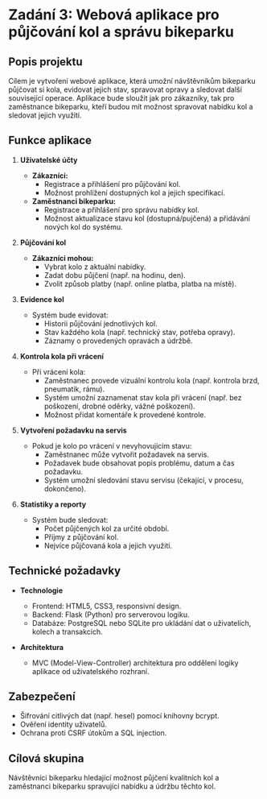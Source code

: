 
# Zadání 3: Webová aplikace pro půjčování kol a správu bikeparku

## Popis projektu
Cílem je vytvoření webové aplikace, která umožní návštěvníkům bikeparku půjčovat si kola, evidovat jejich stav, spravovat opravy a sledovat další související operace. 
Aplikace bude sloužit jak pro zákazníky, tak pro zaměstnance bikeparku, kteří budou mít možnost spravovat nabídku kol a sledovat jejich využití.

## Funkce aplikace

1. **Uživatelské účty**
   - **Zákazníci:**
     - Registrace a přihlášení pro půjčování kol.
     - Možnost prohlížení dostupných kol a jejich specifikací.
   - **Zaměstnanci bikeparku:**
     - Registrace a přihlášení pro správu nabídky kol.
     - Možnost aktualizace stavu kol (dostupná/pujčená) a přidávání nových kol do systému.

2. **Půjčování kol**
   - **Zákazníci mohou:**
     - Vybrat kolo z aktuální nabídky.
     - Zadat dobu půjčení (např. na hodinu, den).
     - Zvolit způsob platby (např. online platba, platba na místě).

3. **Evidence kol**
   - Systém bude evidovat:
     - Historii půjčování jednotlivých kol.
     - Stav každého kola (např. technický stav, potřeba opravy).
     - Záznamy o provedených opravách a údržbě.

4. **Kontrola kola při vrácení**
   - Při vrácení kola:
     - Zaměstnanec provede vizuální kontrolu kola (např. kontrola brzd, pneumatik, rámu).
     - Systém umožní zaznamenat stav kola při vrácení (např. bez poškození, drobné oděrky, vážné poškození).
     - Možnost přidat komentáře k provedené kontrole.

5. **Vytvoření požadavku na servis**
   - Pokud je kolo po vrácení v nevyhovujícím stavu:
     - Zaměstnanec může vytvořit požadavek na servis.
     - Požadavek bude obsahovat popis problému, datum a čas požadavku.
     - Systém umožní sledování stavu servisu (čekající, v procesu, dokončeno).

6. **Statistiky a reporty**
   - Systém bude sledovat:
     - Počet půjčených kol za určité období.
     - Příjmy z půjčování kol.
     - Nejvíce půjčovaná kola a jejich využití.

## Technické požadavky

- **Technologie**
  - Frontend: HTML5, CSS3, responsivní design.
  - Backend: Flask (Python) pro serverovou logiku.
  - Databáze: PostgreSQL nebo SQLite pro ukládání dat o uživatelích, kolech a transakcích.

- **Architektura**
  - MVC (Model-View-Controller) architektura pro oddělení logiky aplikace od uživatelského rozhraní.

## Zabezpečení

- Šifrování citlivých dat (např. hesel) pomocí knihovny bcrypt.
- Ověření identity uživatelů.
- Ochrana proti CSRF útokům a SQL injection.

## Cílová skupina
Návštěvníci bikeparku hledající možnost půjčení kvalitních kol a zaměstnanci bikeparku spravující nabídku a údržbu těchto kol.
